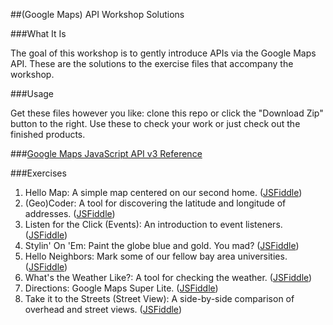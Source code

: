 ##(Google Maps) API Workshop Solutions

###What It Is

The goal of this workshop is to gently introduce APIs via the Google Maps API. These are the solutions to the exercise files that accompany the workshop.

###Usage

Get these files however you like: clone this repo or click the "Download Zip" button to the right. Use these to check your work or just check out the finished products.


###[Google Maps JavaScript API v3 Reference](https://developers.google.com/maps/documentation/javascript/reference?hl=en)

###Exercises

1. Hello Map: A simple map centered on our second home. ([JSFiddle](http://jsfiddle.net/molasseskid/T9LXZ/4))
2. (Geo)Coder: A tool for discovering the latitude and longitude of addresses. ([JSFiddle](http://jsfiddle.net/molasseskid/MaFwz/7))
3. Listen for the Click (Events): An introduction to event listeners. ([JSFiddle](http://jsfiddle.net/molasseskid/zkLt9/5))
4. Stylin' On 'Em: Paint the globe blue and gold. You mad? ([JSFiddle](http://jsfiddle.net/molasseskid/N5tCx/4))
5. Hello Neighbors: Mark some of our fellow bay area universities. ([JSFiddle](http://jsfiddle.net/molasseskid/8pKtS/6))
6. What's the Weather Like?: A tool for checking the weather. ([JSFiddle](http://jsfiddle.net/molasseskid/U5N7x/4))
7. Directions: Google Maps Super Lite. ([JSFiddle](http://jsfiddle.net/molasseskid/gjZQ2/3))
8. Take it to the Streets (Street View): A side-by-side comparison of overhead and street views. ([JSFiddle](http://jsfiddle.net/molasseskid/5VASg/2))
